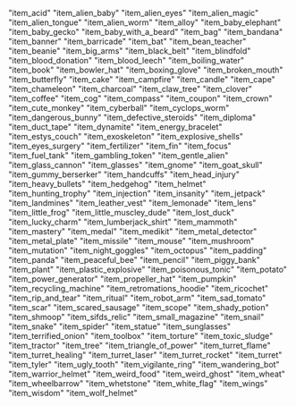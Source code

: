 
"item_acid"
"item_alien_baby"
"item_alien_eyes"
"item_alien_magic"
"item_alien_tongue"
"item_alien_worm"
"item_alloy"
"item_baby_elephant"
"item_baby_gecko"
"item_baby_with_a_beard"
"item_bag"
"item_bandana"
"item_banner"
"item_barricade"
"item_bat"
"item_bean_teacher"
"item_beanie"
"item_big_arms"
"item_black_belt"
"item_blindfold"
"item_blood_donation"
"item_blood_leech"
"item_boiling_water"
"item_book"
"item_bowler_hat"
"item_boxing_glove"
"item_broken_mouth"
"item_butterfly"
"item_cake"
"item_campfire"
"item_candle"
"item_cape"
"item_chameleon"
"item_charcoal"
"item_claw_tree"
"item_clover"
"item_coffee"
"item_cog"
"item_compass"
"item_coupon"
"item_crown"
"item_cute_monkey"
"item_cyberball"
"item_cyclops_worm"
"item_dangerous_bunny"
"item_defective_steroids"
"item_diploma"
"item_duct_tape"
"item_dynamite"
"item_energy_bracelet"
"item_estys_couch"
"item_exoskeleton"
"item_explosive_shells"
"item_eyes_surgery"
"item_fertilizer"
"item_fin"
"item_focus"
"item_fuel_tank"
"item_gambling_token"
"item_gentle_alien"
"item_glass_cannon"
"item_glasses"
"item_gnome"
"item_goat_skull"
"item_gummy_berserker"
"item_handcuffs"
"item_head_injury"
"item_heavy_bullets"
"item_hedgehog"
"item_helmet"
"item_hunting_trophy"
"item_injection"
"item_insanity"
"item_jetpack"
"item_landmines"
"item_leather_vest"
"item_lemonade"
"item_lens"
"item_little_frog"
"item_little_muscley_dude"
"item_lost_duck"
"item_lucky_charm"
"item_lumberjack_shirt"
"item_mammoth"
"item_mastery"
"item_medal"
"item_medikit"
"item_metal_detector"
"item_metal_plate"
"item_missile"
"item_mouse"
"item_mushroom"
"item_mutation"
"item_night_goggles"
"item_octopus"
"item_padding"
"item_panda"
"item_peaceful_bee"
"item_pencil"
"item_piggy_bank"
"item_plant"
"item_plastic_explosive"
"item_poisonous_tonic"
"item_potato"
"item_power_generator"
"item_propeller_hat"
"item_pumpkin"
"item_recycling_machine"
"item_retromations_hoodie"
"item_ricochet"
"item_rip_and_tear"
"item_ritual"
"item_robot_arm"
"item_sad_tomato"
"item_scar"
"item_scared_sausage"
"item_scope"
"item_shady_potion"
"item_shmoop"
"item_sifds_relic"
"item_small_magazine"
"item_snail"
"item_snake"
"item_spider"
"item_statue"
"item_sunglasses"
"item_terrified_onion"
"item_toolbox"
"item_torture"
"item_toxic_sludge"
"item_tractor"
"item_tree"
"item_triangle_of_power"
"item_turret_flame"
"item_turret_healing"
"item_turret_laser"
"item_turret_rocket"
"item_turret"
"item_tyler"
"item_ugly_tooth"
"item_vigilante_ring"
"item_wandering_bot"
"item_warrior_helmet"
"item_weird_food"
"item_weird_ghost"
"item_wheat"
"item_wheelbarrow"
"item_whetstone"
"item_white_flag"
"item_wings"
"item_wisdom"
"item_wolf_helmet"
